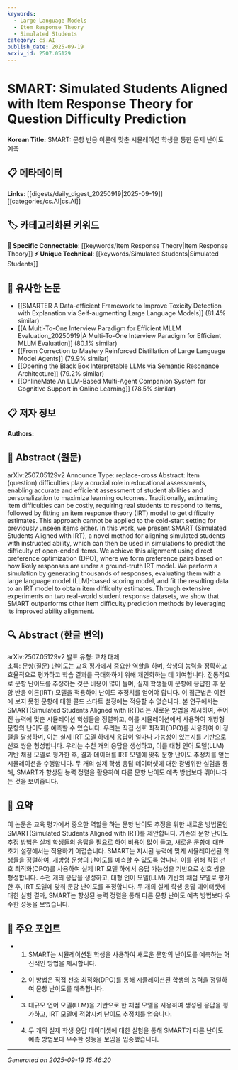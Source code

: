 ```yaml
---
keywords:
  - Large Language Models
  - Item Response Theory
  - Simulated Students
category: cs.AI
publish_date: 2025-09-19
arxiv_id: 2507.05129
---
```


<!-- KEYWORD_LINKING_METADATA:
{
  "processed_timestamp": "2025-09-22 21:26:18.159296",
  "vocabulary_version": "1.0",
  "selected_keywords": [
    "Large Language Models",
    "Item Response Theory",
    "Simulated Students"
  ],
  "rejected_keywords": [
    "Direct Preference Optimization"
  ],
  "similarity_scores": {
    "Large Language Models": 0.8,
    "Item Response Theory": 0.78,
    "Simulated Students": 0.7
  },
  "extraction_method": "AI_prompt_based",
  "budget_applied": true
}
-->


# SMART: Simulated Students Aligned with Item Response Theory for Question Difficulty Prediction

**Korean Title:** SMART: 문항 반응 이론에 맞춘 시뮬레이션 학생을 통한 문제 난이도 예측

## 📋 메타데이터

**Links**: [[digests/daily_digest_20250919|2025-09-19]]   [[categories/cs.AI|cs.AI]]

## 🏷️ 카테고리화된 키워드
**🔗 Specific Connectable**: [[keywords/Item Response Theory|Item Response Theory]]
**⚡ Unique Technical**: [[keywords/Simulated Students|Simulated Students]]

## 🔗 유사한 논문
- [[SMARTER A Data-efficient Framework to Improve Toxicity Detection with Explanation via Self-augmenting Large Language Models]] (81.4% similar)
- [[A Multi-To-One Interview Paradigm for Efficient MLLM Evaluation_20250919|A Multi-To-One Interview Paradigm for Efficient MLLM Evaluation]] (80.1% similar)
- [[From Correction to Mastery Reinforced Distillation of Large Language Model Agents]] (79.9% similar)
- [[Opening the Black Box Interpretable LLMs via Semantic Resonance Architecture]] (79.2% similar)
- [[OnlineMate An LLM-Based Multi-Agent Companion System for Cognitive Support in Online Learning]] (78.5% similar)

## 📋 저자 정보

**Authors:** 

## 📄 Abstract (원문)

arXiv:2507.05129v2 Announce Type: replace-cross 
Abstract: Item (question) difficulties play a crucial role in educational assessments, enabling accurate and efficient assessment of student abilities and personalization to maximize learning outcomes. Traditionally, estimating item difficulties can be costly, requiring real students to respond to items, followed by fitting an item response theory (IRT) model to get difficulty estimates. This approach cannot be applied to the cold-start setting for previously unseen items either. In this work, we present SMART (Simulated Students Aligned with IRT), a novel method for aligning simulated students with instructed ability, which can then be used in simulations to predict the difficulty of open-ended items. We achieve this alignment using direct preference optimization (DPO), where we form preference pairs based on how likely responses are under a ground-truth IRT model. We perform a simulation by generating thousands of responses, evaluating them with a large language model (LLM)-based scoring model, and fit the resulting data to an IRT model to obtain item difficulty estimates. Through extensive experiments on two real-world student response datasets, we show that SMART outperforms other item difficulty prediction methods by leveraging its improved ability alignment.

## 🔍 Abstract (한글 번역)

arXiv:2507.05129v2 발표 유형: 교차 대체  
초록: 문항(질문) 난이도는 교육 평가에서 중요한 역할을 하며, 학생의 능력을 정확하고 효율적으로 평가하고 학습 결과를 극대화하기 위해 개인화하는 데 기여합니다. 전통적으로 문항 난이도를 추정하는 것은 비용이 많이 들며, 실제 학생들이 문항에 응답한 후 문항 반응 이론(IRT) 모델을 적용하여 난이도 추정치를 얻어야 합니다. 이 접근법은 이전에 보지 못한 문항에 대한 콜드 스타트 설정에는 적용할 수 없습니다. 본 연구에서는 SMART(Simulated Students Aligned with IRT)라는 새로운 방법을 제시하여, 주어진 능력에 맞춘 시뮬레이션 학생들을 정렬하고, 이를 시뮬레이션에서 사용하여 개방형 문항의 난이도를 예측할 수 있습니다. 우리는 직접 선호 최적화(DPO)를 사용하여 이 정렬을 달성하며, 이는 실제 IRT 모델 하에서 응답이 얼마나 가능성이 있는지를 기반으로 선호 쌍을 형성합니다. 우리는 수천 개의 응답을 생성하고, 이를 대형 언어 모델(LLM) 기반 채점 모델로 평가한 후, 결과 데이터를 IRT 모델에 맞춰 문항 난이도 추정치를 얻는 시뮬레이션을 수행합니다. 두 개의 실제 학생 응답 데이터셋에 대한 광범위한 실험을 통해, SMART가 향상된 능력 정렬을 활용하여 다른 문항 난이도 예측 방법보다 뛰어나다는 것을 보여줍니다.

## 📝 요약

이 논문은 교육 평가에서 중요한 역할을 하는 문항 난이도 추정을 위한 새로운 방법론인 SMART(Simulated Students Aligned with IRT)를 제안합니다. 기존의 문항 난이도 추정 방법은 실제 학생들의 응답을 필요로 하여 비용이 많이 들고, 새로운 문항에 대한 초기 설정에서는 적용하기 어렵습니다. SMART는 지시된 능력에 맞게 시뮬레이션된 학생들을 정렬하여, 개방형 문항의 난이도를 예측할 수 있도록 합니다. 이를 위해 직접 선호 최적화(DPO)를 사용하여 실제 IRT 모델 하에서 응답 가능성을 기반으로 선호 쌍을 형성합니다. 수천 개의 응답을 생성하고, 대형 언어 모델(LLM) 기반의 채점 모델로 평가한 후, IRT 모델에 맞춰 문항 난이도를 추정합니다. 두 개의 실제 학생 응답 데이터셋에 대한 실험 결과, SMART는 향상된 능력 정렬을 통해 다른 문항 난이도 예측 방법보다 우수한 성능을 보였습니다.

## 🎯 주요 포인트

- 1. SMART는 시뮬레이션된 학생을 사용하여 새로운 문항의 난이도를 예측하는 혁신적인 방법을 제시합니다.

- 2. 이 방법은 직접 선호 최적화(DPO)를 통해 시뮬레이션된 학생의 능력을 정렬하여 문항 난이도를 예측합니다.

- 3. 대규모 언어 모델(LLM)을 기반으로 한 채점 모델을 사용하여 생성된 응답을 평가하고, IRT 모델에 적합시켜 난이도 추정치를 얻습니다.

- 4. 두 개의 실제 학생 응답 데이터셋에 대한 실험을 통해 SMART가 다른 난이도 예측 방법보다 우수한 성능을 보임을 입증했습니다.

---

*Generated on 2025-09-19 15:46:20*
